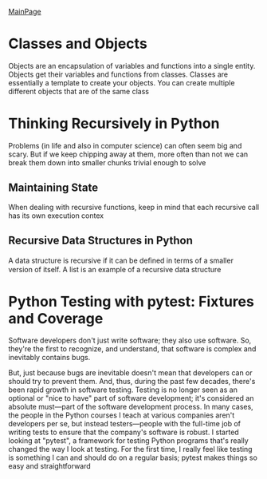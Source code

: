 [MainPage](../../../README.md)

# Classes and Objects
Objects are an encapsulation of variables and functions into a single entity. Objects get their variables and functions from classes. Classes are essentially a template to create your objects.
You can create multiple different objects that are of the same class




# Thinking Recursively in Python
Problems (in life and also in computer science) can often seem big and scary. But if we keep chipping away at them, more often than not we can break them down into smaller chunks trivial enough to solve

## Maintaining State    

When dealing with recursive functions, keep in mind that each recursive call has its own execution contex

## Recursive Data Structures in Python
A data structure is recursive if it can be deﬁned in terms of a smaller version of itself. A list is an example of a recursive data structure
# Python Testing with pytest: Fixtures and Coverage
Software developers don't just write software; they also use software. So, they're the first to recognize, and understand, that software is complex and inevitably contains bugs.

But, just because bugs are inevitable doesn't mean that developers can or should try to prevent them. And, thus, during the past few decades, there's been rapid growth in software testing. Testing is no longer seen as an optional or "nice to have" part of software development; it's considered an absolute must—part of the software development process. In many cases, the people in the Python courses I teach at various companies aren't developers per se, but instead testers—people with the full-time job of writing tests to ensure that the company's software is robust.
I started looking at "pytest", a framework for testing Python programs that's really changed the way I look at testing. For the first time, I really feel like testing is something I can and should do on a regular basis; pytest makes things so easy and straightforward